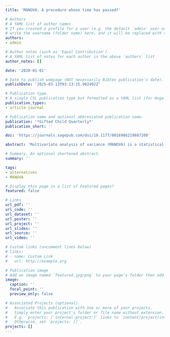 ```yaml
---
title: 'MANOVA: A procedure whose time has passed?'

# Authors
# A YAML list of author names
# If you created a profile for a user (e.g. the default `admin` user at `content/authors/admin/`), 
# write the username (folder name) here, and it will be replaced with their full name and linked to their profile.
authors:
- admin

# Author notes (such as 'Equal Contribution')
# A YAML list of notes for each author in the above `authors` list
author_notes: []

date: '2020-01-01'

# Date to publish webpage (NOT necessarily Bibtex publication's date).
publishDate: '2025-03-13T03:13:15.982492Z'

# Publication type.
# A single CSL publication type but formatted as a YAML list (for Hugo requirements).
publication_types:
- article-journal

# Publication name and optional abbreviated publication name.
publication: '*Gifted Child Quarterly*'
publication_short: ''

doi: 'https://journals.sagepub.com/doi/10.1177/0016986219887200'

abstract: 'Multivariate analysis of variance (MANOVA) is a statistical procedure commonly used in fields such as education and psychology. However, MANOVA’s popularity may actually be for the wrong reasons. The large majority of published research using MANOVA focus on univariate research questions rather than on the multivariate questions that MANOVA is said to specifically address. Given the more complicated and limited nature of interpreting MANOVA effects (which researchers may not actually be interested in given the actual post hoc strategies employed) and that various flexible and well-known statistical alternatives are available, I suggest that researchers consult these better known, robust, and flexible procedures instead, given the proper match with the research question of interest. Just because a researcher has multiple dependent variables of interest does not mean that a MANOVA should be used at all.'

# Summary. An optional shortened abstract.
summary: ''

tags: 
- alternatives
- MANOVA

# Display this page in a list of Featured pages?
featured: false

# Links
url_pdf: ''
url_code: ''
url_dataset: ''
url_poster: ''
url_project: ''
url_slides: ''
url_source: ''
url_video: ''

# Custom links (uncomment lines below)
# links:
# - name: Custom Link
#   url: http://example.org

# Publication image
# Add an image named `featured.jpg/png` to your page's folder then add a caption below.
image:
  caption: ''
  focal_point: ''
  preview_only: false

# Associated Projects (optional).
#   Associate this publication with one or more of your projects.
#   Simply enter your project's folder or file name without extension.
#   E.g. `projects: ['internal-project']` links to `content/project/internal-project/index.md`.
#   Otherwise, set `projects: []`.
projects: []
---
```

